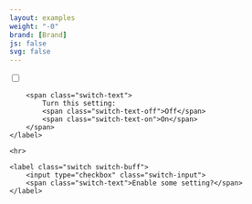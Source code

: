 ```yaml
---
layout: examples
weight: "-0"
brand: [Brand]
js: false
svg: false
---
```


<div>
	<label class="switch">
		<input type="checkbox" class="switch-input">

		<span class="switch-text">
			Turn this setting:
			<span class="switch-text-off">Off</span>
			<span class="switch-text-on">On</span>
		</span>
	</label>

	<hr>

	<label class="switch switch-buff">
		<input type="checkbox" class="switch-input">
		<span class="switch-text">Enable some setting?</span>
	</label>
</div>